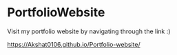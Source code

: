 # PortfolioWebsite

Visit my portfolio website by navigating through the link :)

https://Akshat0106.github.io/Portfolio-website/
